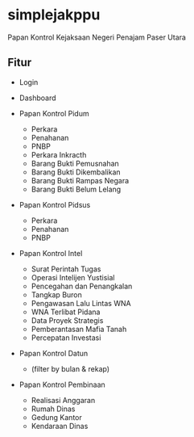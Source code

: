 # simplejakppu
Papan Kontrol Kejaksaan Negeri Penajam Paser Utara

## Fitur
- Login
- Dashboard
- Papan Kontrol Pidum
  - Perkara
  - Penahanan
  - PNBP
  - Perkara Inkracth
  - Barang Bukti Pemusnahan
  - Barang Bukti Dikembalikan
  - Barang Bukti Rampas Negara
  - Barang Bukti Belum Lelang

- Papan Kontrol Pidsus
  - Perkara
  - Penahanan
  - PNBP

- Papan Kontrol Intel
  - Surat Perintah Tugas
  - Operasi Intelijen Yustisial
  - Pencegahan dan Penangkalan
  - Tangkap Buron
  - Pengawasan Lalu Lintas WNA
  - WNA Terlibat Pidana
  - Data Proyek Strategis
  - Pemberantasan Mafia Tanah
  - Percepatan Investasi

- Papan Kontrol Datun 
  - (filter by bulan & rekap)

- Papan Kontrol Pembinaan
  - Realisasi Anggaran
  - Rumah Dinas
  - Gedung Kantor
  - Kendaraan Dinas

